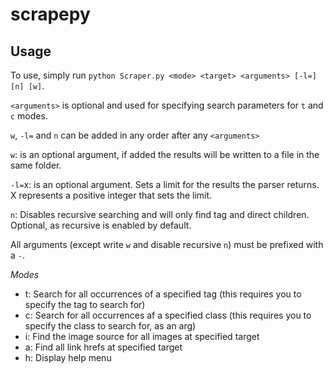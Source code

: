 # scrapepy
## Usage
To use, simply run `python Scraper.py <mode> <target> <arguments> [-l=] [n] [w]`.
 

`<arguments>` is optional and used for specifying search parameters for `t` and `c` modes.

`w`, `-l=` and `n` can be added in any order after any `<arguments>`

`w`: is an optional argument, if added the results will be written to a file in the same folder.

`-l=`x: is an optional argument. Sets a limit for the results the parser returns. X represents a positive integer that sets the limit.

`n`: Disables recursive searching and will only find tag and direct children. Optional, as recursive is enabled by default.

All arguments (except write `w` and disable recursive `n`) must be prefixed with a `-`.

_Modes_
  - t: Search for all occurrences of a specified tag (this requires you to specify the tag to search for)
  - c: Search for all occurrences af a specified class (this requires you to specify the class to search for, as an arg)
  - i: Find the image source for all images at specified target
  - a: Find all link hrefs at specified target
  - h: Display help menu
